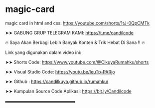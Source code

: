 # magic-card
magic card in html and css: https://youtube.com/shorts/1tJ-0QpCMTk

➤➤ GABUNG GRUP TELEGRAM KAMI: https://t.me/candilcode

🔥 Saya Akan Berbagi Lebih Banyak Konten & Trik Hebat Di Sana !! 🔥

Link yang digunakan dalam video ini:

➤➤ Shorts Code: https://www.youtube.com/@CikuyaRumahku/shorts

➤➤ Visual Studio Code: https://youtu.be/leuTp-PARjo

➤➤ Github : https://candilkuya.github.io/rumahku/

➤➤ Kumpulan Source Code Aplikasi: https://bit.ly/Candilcode

▬▬▬▬▬▬▬▬▬▬▬▬▬▬▬▬
